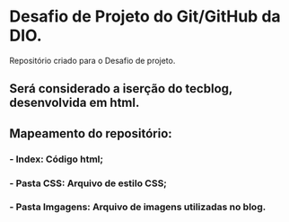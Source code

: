 # Desafio de Projeto do Git/GitHub da DIO.
Repositório criado para o Desafio de projeto.

## Será considerado a iserção do tecblog, desenvolvida em html.
## Mapeamento do repositório:
### - Index: Código html;
### - Pasta CSS: Arquivo de estilo CSS;
### - Pasta Imgagens: Arquivo de imagens utilizadas no blog.

